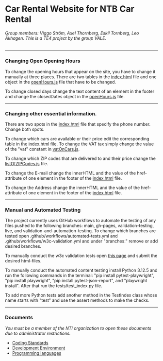 # Car Rental Website for NTB Car Rental

###### Group members: Viggo Ström, Axel Thornberg, Eskil Tornberg, Leo Åkhagen. This is a TE4 project by the group VALE.

---

### Changing Open Opening Hours

To change the opening hours that appear on the site, you have to change it manually at three places. There are two tables in the [index.html](https://github.com/NTIG-Uppsala/TE4-VALE-Biluthyrning/blob/e0b33f2f1ffff5d1a3a0ac8d0b5031c1aa9de9b8/index.html) file and one object in the [openHours.js](https://github.com/NTIG-Uppsala/TE4-VALE-Biluthyrning/blob/e0b33f2f1ffff5d1a3a0ac8d0b5031c1aa9de9b8/js/openHours.js) file that have to be changed.

To change closed days change the text content of an element in the footer and change the closedDates object in the [openHours.js](https://github.com/NTIG-Uppsala/TE4-VALE-Biluthyrning/blob/e0b33f2f1ffff5d1a3a0ac8d0b5031c1aa9de9b8/js/openHours.js) file.

---

### Changing other essential information.

There are two spots in the [index.html](https://github.com/NTIG-Uppsala/TE4-VALE-Biluthyrning/blob/e0b33f2f1ffff5d1a3a0ac8d0b5031c1aa9de9b8/index.html) file that specify the phone number. Change both spots.

To change which cars are available or their price edit the corresponding table in the [index.html](https://github.com/NTIG-Uppsala/TE4-VALE-Biluthyrning/blob/e0b33f2f1ffff5d1a3a0ac8d0b5031c1aa9de9b8/index.html) file. To change the VAT tax simply change the value of the "vat" constant in [vatOnCars.js](https://github.com/NTIG-Uppsala/TE4-VALE-Biluthyrning/blob/a25ec9218f2a21eb42252369a7666f648f77296e/js/vatOnCars.js).

To change which ZIP codes that are delivered to and their price change the [listOfZIPCodes.js](https://github.com/NTIG-Uppsala/TE4-VALE-Biluthyrning/blob/a25ec9218f2a21eb42252369a7666f648f77296e/js/listOfZIPCodes.js) file.

To change the E-mail change the innerHTML and the value of the href-attribute of one element in the footer of the [index.html](https://github.com/NTIG-Uppsala/TE4-VALE-Biluthyrning/blob/e0b33f2f1ffff5d1a3a0ac8d0b5031c1aa9de9b8/index.html) file.

To change the Address change the innerHTML and the value of the href-attribute of one element in the footer of the [index.html](https://github.com/NTIG-Uppsala/TE4-VALE-Biluthyrning/blob/e0b33f2f1ffff5d1a3a0ac8d0b5031c1aa9de9b8/index.html) file.

---

### Manual and Automated Testing

The project currently uses GitHub workflows to automate the testing of any files pushed to the following branches: main, gh-pages, validation-testing, live, and validation-and-automation-testing. To change which branches are tested open .github/workflows/automated-tests.yml and .github/workflows/w3c-validation.yml and under "branches:" remove or add desired branches.

To manually conduct the w3c validation tests open [this page](https://validator.w3.org/#validate_by_upload) and submit the desired html-files.

To manually conduct the automated content testing install Python 3.12.5 and run the following commands in the terminal: "pip install pytest-playwright", "pip install playwright", "pip install pytest-json-report", and "playwright install". After that run the tests/test_index.py file.

To add more Python tests add another method in the TestIndex class whose name starts with "test" and use the assert methods to make the checks.

---

### Documents

_You must be a member of the NTI organization to open these documents due to administrator restrictions._

-   [Coding Standards](https://docs.google.com/document/d/1dJfQdgAl6E9tcHBeBnb0e2uB0bi2bdLuae2takOrGkk)
-   [Development Environment](https://docs.google.com/document/d/1Ssf3YnYcBpyaFDB6_u13xwsDctFAzLoYFpRsogTgHsQ)
-   [Programming languages](https://docs.google.com/document/d/1SSwpfVekfKO-xPAD7ia-tl_2XUqu4rodW4a1T_FcxaQ)
